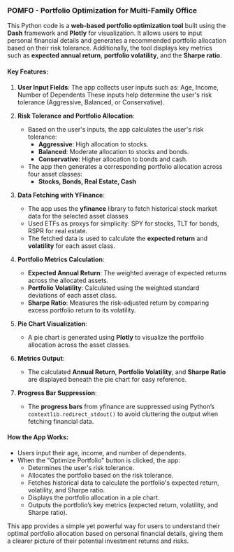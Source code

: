 ### POMFO - Portfolio Optimization for Multi-Family Office

This Python code is a **web-based portfolio optimization tool** built using the **Dash** framework and **Plotly** for visualization. It allows users to input personal financial details and generates a recommended portfolio allocation based on their risk tolerance. Additionally, the tool displays key metrics such as **expected annual return**, **portfolio volatility**, and the **Sharpe ratio**.

#### Key Features:
1. **User Input Fields**:
   The app collects user inputs such as: Age, Income, Number of Dependents
   These inputs help determine the user's risk tolerance (Aggressive, Balanced, or Conservative).

2. **Risk Tolerance and Portfolio Allocation**:
   - Based on the user's inputs, the app calculates the user's risk tolerance:
     - **Aggressive**: High allocation to stocks.
     - **Balanced**: Moderate allocation to stocks and bonds.
     - **Conservative**: Higher allocation to bonds and cash.
   - The app then generates a corresponding portfolio allocation across four asset classes:
     - **Stocks, Bonds, Real Estate, Cash**

3. **Data Fetching with YFinance**:
   - The app uses the **yfinance** library to fetch historical stock market data for the selected asset classes
   - Used ETFs as proxys for simplicity: SPY for stocks, TLT for bonds, RSPR for real estate.
   - The fetched data is used to calculate the **expected return** and **volatility** for each asset class.

4. **Portfolio Metrics Calculation**:
   - **Expected Annual Return**: The weighted average of expected returns across the allocated assets.
   - **Portfolio Volatility**: Calculated using the weighted standard deviations of each asset class.
   - **Sharpe Ratio**: Measures the risk-adjusted return by comparing excess portfolio return to its volatility.

5. **Pie Chart Visualization**:
   - A pie chart is generated using **Plotly** to visualize the portfolio allocation across the asset classes.

6. **Metrics Output**:
   - The calculated **Annual Return**, **Portfolio Volatility**, and **Sharpe Ratio** are displayed beneath the pie chart for easy reference.

7. **Progress Bar Suppression**:
   - The **progress bars** from yfinance are suppressed using Python’s `contextlib.redirect_stdout()` to avoid cluttering the output when fetching financial data.

#### How the App Works:
- Users input their age, income, and number of dependents.
- When the "Optimize Portfolio" button is clicked, the app:
   - Determines the user's risk tolerance.
   - Allocates the portfolio based on the risk tolerance.
   - Fetches historical data to calculate the portfolio's expected return, volatility, and Sharpe ratio.
   - Displays the portfolio allocation in a pie chart.
   - Outputs the portfolio’s key metrics (expected return, volatility, and Sharpe ratio).

This app provides a simple yet powerful way for users to understand their optimal portfolio allocation based on personal financial details, giving them a clearer picture of their potential investment returns and risks.
